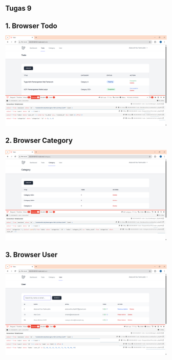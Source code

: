 ## Tugas 9

## 1. Browser Todo

![alt text](screenshot/Tugas9/Todo.png)

## 2. Browser Category

![alt text](screenshot/Tugas9/Category.png)

## 3. Browser User

![alt text](screenshot/Tugas9/User.png)